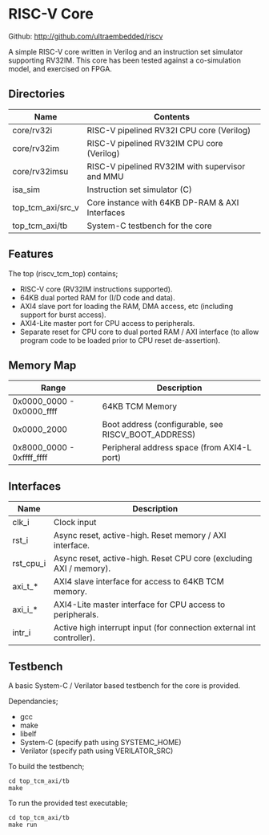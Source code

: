 # RISC-V Core

Github: http://github.com/ultraembedded/riscv

A simple RISC-V core written in Verilog and an instruction set simulator supporting RV32IM.
This core has been tested against a co-simulation model, and exercised on FPGA.

## Directories

| Name               | Contents                                         |
| ------------------ | ------------------------------------------------ |
| core/rv32i         | RISC-V pipelined RV32I CPU core (Verilog)        |
| core/rv32im        | RISC-V pipelined RV32IM CPU core (Verilog)       |
| core/rv32imsu      | RISC-V pipelined RV32IM with supervisor and MMU  |
| isa_sim            | Instruction set simulator (C)                    |
| top_tcm_axi/src_v  | Core instance with 64KB DP-RAM & AXI Interfaces  |
| top_tcm_axi/tb     | System-C testbench for the core                  |

## Features

The top (riscv_tcm_top) contains;
* RISC-V core (RV32IM instructions supported).
* 64KB dual ported RAM for (I/D code and data).
* AXI4 slave port for loading the RAM, DMA access, etc (including support for burst access).
* AXI4-Lite master port for CPU access to peripherals.
* Separate reset for CPU core to dual ported RAM / AXI interface (to allow program code to be loaded prior to CPU reset de-assertion).

## Memory Map

| Range                     | Description                                         |
| ------------------------- | --------------------------------------------------- |
| 0x0000_0000 - 0x0000_ffff | 64KB TCM Memory                                     |
| 0x0000_2000               | Boot address (configurable, see RISCV_BOOT_ADDRESS) |
| 0x8000_0000 - 0xffff_ffff | Peripheral address space (from AXI4-L port)         |

## Interfaces

| Name         | Description                                                           |
| ------------ | --------------------------------------------------------------------- |
| clk_i        | Clock input                                                           |
| rst_i        | Async reset, active-high. Reset memory / AXI interface.               |
| rst_cpu_i    | Async reset, active-high. Reset CPU core (excluding AXI / memory).    |
| axi_t_*      | AXI4 slave interface for access to 64KB TCM memory.                   |
| axi_i_*      | AXI4-Lite master interface for CPU access to peripherals.             |
| intr_i       | Active high interrupt input (for connection external int controller). |

## Testbench

A basic System-C / Verilator based testbench for the core is provided.

Dependancies;
* gcc
* make
* libelf
* System-C (specify path using SYSTEMC_HOME)
* Verilator (specify path using VERILATOR_SRC)

To build the testbench;
```
cd top_tcm_axi/tb
make
````

To run the provided test executable;
```
cd top_tcm_axi/tb
make run
````
